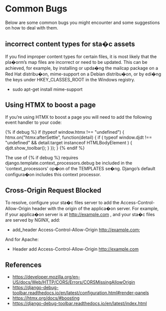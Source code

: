 Common Bugs
===========


Below are some common bugs you might encounter and some suggestions on how to deal with
them.


## incorrect content types for sta�c assets

If you find improper content types for certain files, it is most likely that the
pla�orm’s map files are incorrect or need to be updated. This can be achieved, for 
example, by installing or upda�ng the mailcap package on a Red Hat distribu�on, 
mime-support on a Debian distribu�on, or by edi�ng the keys under HKEY_CLASSES_ROOT in
the Windows registry.

* sudo apt-get install mime-support


## Using HTMX to boost a page

If you’re using HTMX to boost a page you will need to add the following event handler to
your code:

{% if debug %}
    if (typeof window.htmx !== "undefined") {
        htmx.on("htmx:afterSettle", function(detail) {
            if (
                typeof window.djdt !== "undefined"
                && detail.target instanceof HTMLBodyElement
            ) {
                djdt.show_toolbar();
            }
        });
    }
{% endif %}

The use of {% if debug %} requires django.template.context_processors.debug be included
in the 'context_processors' op�on of the TEMPLATES se�ng. Django’s default
configura�on includes this context processor.


## Cross-Origin Request Blocked

To resolve, configure your sta�c files server to add the Access-Control-Allow-Origin 
header with the origin of the applica�on server. For example, if your applica�on server 
is at http://example.com , and your sta�c files are served by NGINX, add:

* add_header Access-Control-Allow-Origin http://example.com;

And for Apache:

* Header add Access-Control-Allow-Origin http://example.com


## References

* https://developer.mozilla.org/en-US/docs/Web/HTTP/CORS/Errors/CORSMissingAllowOrigin
* https://django-debug-toolbar.readthedocs.io/en/latest/configuration.html#render-panels
* https://htmx.org/docs/#boosting
* https://django-debug-toolbar.readthedocs.io/en/latest/index.html
